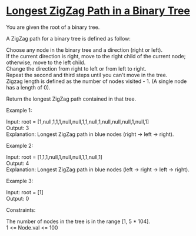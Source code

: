 # [Longest ZigZag Path in a Binary Tree](https://leetcode.com/problems/longest-zigzag-path-in-a-binary-tree/)

You are given the root of a binary tree.  

A ZigZag path for a binary tree is defined as follow:  

Choose any node in the binary tree and a direction (right or left).  
If the current direction is right, move to the right child of the current node; otherwise, move to the left child.  
Change the direction from right to left or from left to right.  
Repeat the second and third steps until you can't move in the tree.  
Zigzag length is defined as the number of nodes visited - 1. (A single node has a length of 0).  

Return the longest ZigZag path contained in that tree.  

Example 1:  

Input: root = [1,null,1,1,1,null,null,1,1,null,1,null,null,null,1,null,1]  
Output: 3  
Explanation: Longest ZigZag path in blue nodes (right -> left -> right).  

Example 2:  

Input: root = [1,1,1,null,1,null,null,1,1,null,1]  
Output: 4  
Explanation: Longest ZigZag path in blue nodes (left -> right -> left -> right).  

Example 3:  

Input: root = [1]  
Output: 0 
 

Constraints:   

The number of nodes in the tree is in the range [1, 5 * 104].  
1 <= Node.val <= 100  